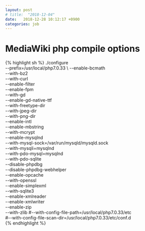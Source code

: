 ```yaml
---
layout: post
# title:  "2018-12-04"
date:   2018-12-28 10:12:17 +0900
categories: job
---
```


# MediaWiki php compile options
{% highlight sh %}
./configure \
--prefix=/usr/local/php7.0.33 \ 
--enable-bcmath \
--with-bz2 \
--with-curl \
--enable-filter \
--enable-fpm \
--with-gd \
--enable-gd-native-ttf \
--with-freetype-dir \
--with-jpeg-dir \
--with-png-dir \
--enable-intl \
--enable-mbstring \
--with-mcrypt \
--enable-mysqlnd \
--with-mysql-sock=/var/run/mysqld/mysqld.sock \
--with-mysqli=mysqlnd \
--with-pdo-mysql=mysqlnd \
--with-pdo-sqlite \
--disable-phpdbg \
--disable-phpdbg-webhelper \
--enable-opcache \
--with-openssl \
--enable-simplexml \
--with-sqlite3 \
--enable-xmlreader \
--enable-xmlwriter \
--enable-zip \
--with-zlib
#--with-config-file-path=/usr/local/php7.0.33/etc \
#--with-config-file-scan-dir=/usr/local/php7.0.33/etc/conf.d \
{% endhighlight %}